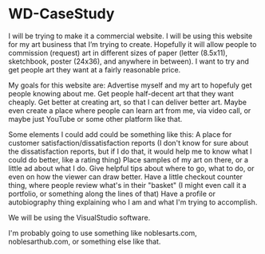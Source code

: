 # WD-CaseStudy

I will be trying to make it a commercial website.
  I will be using this website for my art business that I’m trying to create. Hopefully it will allow people to commission (request) art in different sizes of paper (letter (8.5x11), sketchbook, poster (24x36), and anywhere in between). I want to try and get people art they want at a fairly reasonable price.
  
My goals for this website are:
  Advertise myself and my art to hopefuly get people knowing about me.
  Get people half-decent art that they want cheaply.
  Get better at creating art, so that I can deliver better art.
  Maybe even create a place where people can learn art from me, via video call, or maybe just YouTube or some other platform like that.

Some elements I could add could be something like this:
  A place for customer satisfaction/dissatisfaction reports (I don't know for sure about the dissatisfaction reports, but if I do that, it would help me to know what I could do better, like a rating thing)
  Place samples of my art on there, or a little ad about what I do.
  Give helpful tips about where to go, what to do, or even on how the viewer can draw better.
  Have a little checkout counter thing, where people review what's in their "basket" (I might even call it a portfolio, or something along the lines of that)
  Have a profile or autobiography thing explaining who I am and what I'm trying to accomplish.
  
We will be using the VisualStudio software.

I'm probably going to use something like noblesarts.com, noblesarthub.com, or something else like that.
